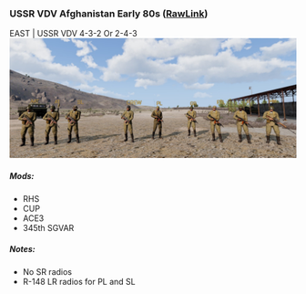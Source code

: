 ### USSR VDV Afghanistan Early 80s  ([RawLink](https://raw.githubusercontent.com/rempopo/Gear_Kits_Collection/master/East/USSR%20VDV%20Afghanistan%20Early%2080s/kit%20USSR%20VDV%2080s.sqf))
EAST | USSR VDV 4-3-2 Or 2-4-3
<br />
<img src="https://raw.githubusercontent.com/rempopo/Gear_Kits_Collection/Soviet-forces/East/USSR%20VDV%20Afghanistan%20Early%2080s/overview.jpg" />

##### Mods:
- RHS
- CUP
- ACE3
- 345th SGVAR
##### Notes:
- No SR radios
- R-148 LR radios for PL and SL
